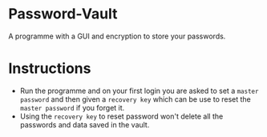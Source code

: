 # Password-Vault
A programme with a GUI and encryption to store your passwords.
# Instructions
- Run the programme and on your first login you are asked to set a `master password` and then given a `recovery key` which can be use to reset the `master password` if you forget it.
- Using the `recovery key` to reset password won't delete all the passwords and data saved in the vault. 
